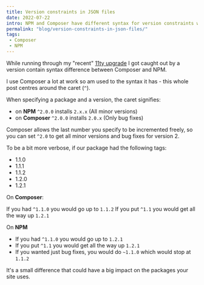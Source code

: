 ```yaml
---
title: Version constraints in JSON files
date: 2022-07-22
intro: NPM and Composer have different syntax for version constraints which tripped me up recently
permalink: "blog/version-constraints-in-json-files/"
tags:
 - Composer
 - NPM
---
```


While running through my "recent" [11ty upgrade](/blog/upgrading-11ty-from-0-12-to-1-0/) I got caught out by a version contain syntax difference between Composer and NPM.

I use Composer a lot at work so am used to the syntax it has - this whole post centres around the caret (`^`).

When specifying a package and a version, the caret signifies:

- on **NPM** `^2.0.0`  installs `2.x.x` (All minor versions)
- on **Composer** `^2.0.0` installs `2.0.x` (Only bug fixes)

Composer allows the last number you specify to be incremented freely, so you can set `^2.0` to get all minor versions and bug fixes for version 2.

To be a bit more verbose, if our package had the following tags:

- 1.1.0
- 1.1.1
- 1.1.2
- 1.2.0
- 1.2.1

On **Composer**:

If you had `^1.1.0` you would go up to `1.1.2`
If you put `^1.1` you would get all the way up `1.2.1`

On **NPM**

- If you had `^1.1.0` you would go up to `1.2.1`
- If you put `^1.1` you would get all the way up `1.2.1`
- If you wanted just bug fixes, you would do `~1.1.0` which would stop at `1.1.2`

It's a small difference that could have a big impact on the packages your site uses.
